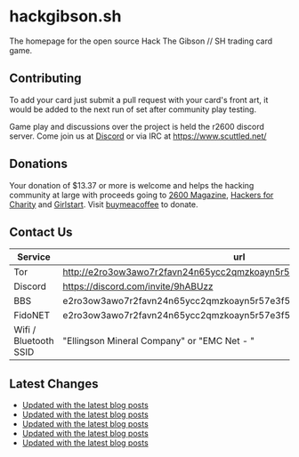 # hackgibson.sh
The homepage for the open source Hack The Gibson // SH trading card game.


## Contributing

To add your card just submit a pull request with your card's front art, it would be added to the next run of set after community play testing.

Game play and discussions over the project is held the r2600 discord server. Come join us at [Discord](https://discord.com/invite/9hABUzz) or via IRC at https://www.scuttled.net/


## Donations

Your donation of $13.37 or more is welcome and helps the hacking community at large with proceeds going to [2600 Magazine](https://2600.com/), [Hackers for Charity](https://hackersforcharity.org) and [Girlstart](https://girlstart.org).  Visit [buymeacoffee](https://www.buymeacoffee.com/hackgibson.sh) to donate.


## Contact Us

Service | url
-|-
Tor | http://e2ro3ow3awo7r2favn24n65ycc2qmzkoayn5r57e3f56nvjwdcgg32ad.onion
Discord | https://discord.com/invite/9hABUzz
BBS | e2ro3ow3awo7r2favn24n65ycc2qmzkoayn5r57e3f56nvjwdcgg32ad.onion:23
FidoNET | e2ro3ow3awo7r2favn24n65ycc2qmzkoayn5r57e3f56nvjwdcgg32ad.onion:24554
Wifi / Bluetooth SSID | "Ellingson Mineral Company" or "EMC Net - <fidonet address>"

## Latest Changes
<!-- BLOG-POST-LIST:START -->
- [Updated with the latest blog posts](https://github.com/DFW2600/hackgibson.sh/commit/deb4b074b2d69c2fa789bbfcb10062ef3bcff657)
- [Updated with the latest blog posts](https://github.com/DFW2600/hackgibson.sh/commit/c7c5b0627c1cbb7d595706c5acb8af75cac38396)
- [Updated with the latest blog posts](https://github.com/DFW2600/hackgibson.sh/commit/1457fcf435e82c5382ee6a7fdc9d09cb64510cb9)
- [Updated with the latest blog posts](https://github.com/DFW2600/hackgibson.sh/commit/fcb69b7d6eaa6e9fa2e5a87417616a711665c0e1)
- [Updated with the latest blog posts](https://github.com/DFW2600/hackgibson.sh/commit/7098c1b25bd8fad573c542625f4accd89b330f56)
<!-- BLOG-POST-LIST:END -->
